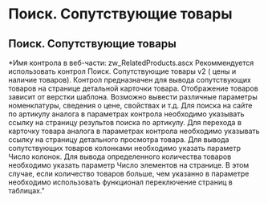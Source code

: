 ﻿---
description: 2.4.7
---
# Поиск. Сопутствующие товары
## Поиск. Сопутствующие товары
*Имя контрола в веб-части: zw_RelatedProducts.ascx
Рекоммендуется использовать контрол Поиск. Сопутствующие товары v2 ( цены и наличие товаров).
Контрол предназначен для вывода сопутствующих товаров на странице детальной карточки товара. Отображение товаров зависит от верстки шаблона. 
Возможно вывести различные параметры номенклатуры, сведения о цене, свойствах и т.д. 
Для поиска на сайте по артикулу аналога в параметрах контрола необходимо указывать ссылку на страницу результов поиска по артикулу.
Для перехода в карточку товара аналога в параметрах контрола необходимо указывать ссылку на страницу детального просмотра товара.
Для вывода сопутствующих товаров колонками необходимо указать параметр Число колонок.
Для вывода определенного количества товаров необходимо указать параметр Число элементов на странице. 
В этом случае, если количество товаров больше, чем указанно в параметре необходимо использовать функционал переключение страниц в таблицах."
